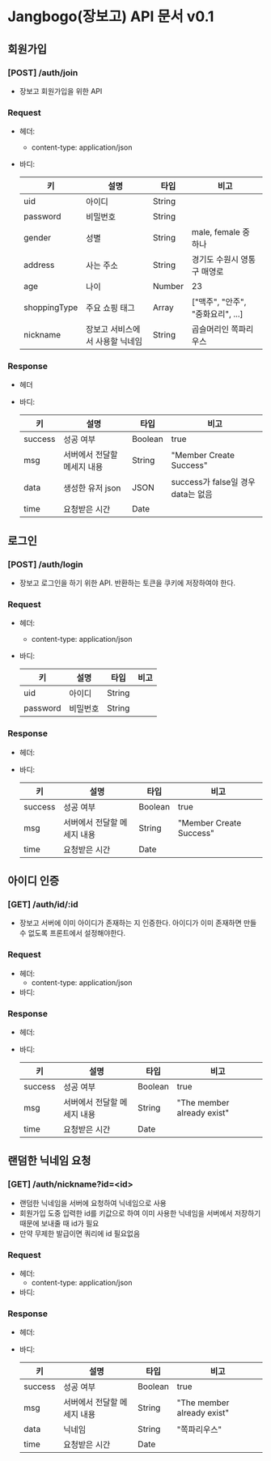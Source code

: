 # Jangbogo(장보고) API 문서 v0.1

## 회원가입

### [POST] /auth/join

- 장보고 회원가입을 위한 API



### Request

- 헤더: 

  - content-type: application/json

- 바디:

  | 키           | 설명                            | 타입   | 비고                              |
  | ------------ | ------------------------------- | ------ | --------------------------------- |
  | uid          | 아이디                          | String |                                   |
  | password     | 비밀번호                        | String |                                   |
  | gender       | 성별                            | String | male, female 중 하나              |
  | address      | 사는 주소                       | String | 경기도 수원시 영통구 매영로       |
  | age          | 나이                            | Number | 23                                |
  | shoppingType | 주요 쇼핑 태그                  | Array  | ["맥주", "안주", "중화요리", ...] |
  | nickname     | 장보고 서비스에서 사용할 닉네임 | String | 곱슬머리인 쪽파리우스             |



### Response

- 헤더

- 바디:

  | 키      | 설명                        | 타입    | 비고                               |
  | ------- | --------------------------- | ------- | ---------------------------------- |
  | success | 성공 여부                   | Boolean | true                               |
  | msg     | 서버에서 전달할 메세지 내용 | String  | "Member Create Success"            |
  | data    | 생성한 유저 json            | JSON    | success가 false일 경우 data는 없음 |
  | time    | 요청받은 시간               | Date    |                                    |



## 로그인

### [POST] /auth/login

- 장보고 로그인을 하기 위한 API. 반환하는 토큰을 쿠키에 저장하여야 한다.



### Request

- 헤더:

  - content-type: application/json

- 바디:

  | 키       | 설명     | 타입   | 비고 |
  | -------- | -------- | ------ | ---- |
  | uid      | 아이디   | String |      |
  | password | 비밀번호 | String |      |



### Response

- 헤더:

- 바디:

  | 키      | 설명                        | 타입    | 비고                    |
  | ------- | --------------------------- | ------- | ----------------------- |
  | success | 성공 여부                   | Boolean | true                    |
  | msg     | 서버에서 전달할 메세지 내용 | String  | "Member Create Success" |
  | time    | 요청받은 시간               | Date    |                         |



## 아이디 인증

### [GET] /auth/id/:id

- 장보고 서버에 이미 아이디가 존재하는 지 인증한다. 아이디가 이미 존재하면 만들 수 없도록 프론트에서 설정해야한다.



### Request

- 헤더:
  - content-type: application/json
- 바디:

### Response

- 헤더:

- 바디:

  | 키      | 설명                        | 타입    | 비고                       |
  | ------- | --------------------------- | ------- | -------------------------- |
  | success | 성공 여부                   | Boolean | true                       |
  | msg     | 서버에서 전달할 메세지 내용 | String  | "The member already exist" |
  | time    | 요청받은 시간               | Date    |                            |



## 랜덤한 닉네임 요청

### [GET] /auth/nickname?id=\<id\>

- 랜덤한 닉네임을 서버에 요청하여 닉네임으로 사용
- 회원가입 도중 입력한 id를 키값으로 하여 이미 사용한 닉네임을 서버에서 저장하기 때문에 보내줄 때 id가 필요
- 만약 무제한 발급이면 쿼리에 id 필요없음



### Request

- 헤더:
  - content-type: application/json
- 바디:

### Response

- 헤더:

- 바디:

  | 키      | 설명                        | 타입    | 비고                       |
  | ------- | --------------------------- | ------- | -------------------------- |
  | success | 성공 여부                   | Boolean | true                       |
  | msg     | 서버에서 전달할 메세지 내용 | String  | "The member already exist" |
  | data    | 닉네임                      | String  | "쪽파리우스"               |
  | time    | 요청받은 시간               | Date    |                            |



